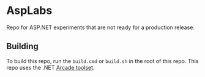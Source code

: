 AspLabs
=======

Repo for ASP.NET experiments that are not ready for a production release.

## Building

To build this repo, run the `build.cmd` or `build.sh` in the root of this repo. This repo uses the .NET [Arcade toolset](https://github.com/dotnet/arcade).